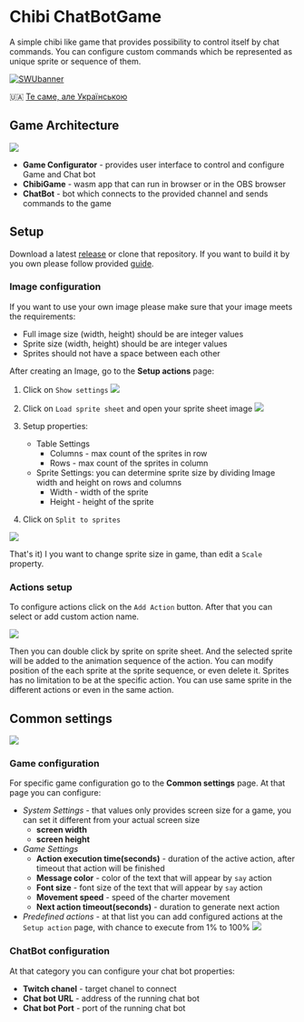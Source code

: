 # Chibi ChatBotGame
A simple chibi like game that provides possibility to control itself by chat commands.
You can configure custom commands which be represented as unique sprite or sequence of them.

[![SWUbanner](https://raw.githubusercontent.com/vshymanskyy/StandWithUkraine/main/banner2-no-action.svg)](https://stand-with-ukraine.pp.ua/)

🇺🇦 [Те саме, але Українською](./Docs/Wiki/Localization/README_UA.md)

## Game Architecture
![](./Docs/Images/project_architecture.png)

- **Game Configurator** - provides user interface to control and configure Game and Chat bot
- **ChibiGame** - wasm app that can run in browser or in the OBS browser
- **ChatBot** - bot which connects to the provided channel and sends commands to the game

## Setup
Download a latest [release](https://github.com/SrMrBurchick/ChibiChatBotGame/releases) or clone that repository. If you want to build it by you own please follow
provided [guide](./Docs/Wiki/SetupGuide.md).

### Image configuration
If you want to use your own image please make sure that your image meets the requirements:
- Full image size (width, height) should be are integer values
- Sprite size (width, height) should be are integer values
- Sprites should not have a space between each other

After creating an Image, go to the **Setup actions** page:
1. Click on `Show settings`
    ![](./Docs/Images/actions_setup_show_settings.png)

2. Click on `Load sprite sheet` and open your sprite sheet image
    ![](./Docs/Images/actions_setup_load_sprite_sheet.png)

3. Setup properties:
    - Table Settings
        - Columns - max count of the sprites in row
        - Rows - max count of the sprites in column
    - Sprite Settings: you can determine sprite size by dividing Image width and height on rows and columns
        - Width - width of the sprite
        - Height - height of the sprite
4. Click on `Split to sprites`

![](./Docs/Images/actions_setup_sprite_sheet_config.png.png)

That's it) I you want to change sprite size in game, than edit a `Scale` property.

### Actions setup
To configure actions click on the `Add Action` button. After that you can
select or add custom action name.

![](./Docs/Images/actions_setup_add_action.png)

Then you can double click by sprite on sprite sheet.
And the selected sprite will be added to the animation sequence of the action.
You can modify position of the each sprite at the sprite sequence, or even delete it.
Sprites has no limitation to be at the specific action. You can use same sprite
in the different actions or even in the same action.

## Common settings
![](./Docs/Images/common_configuration.png)

### Game configuration
For specific game configuration go to the **Common settings** page.
At that page you can configure:
- *System Settings* - that values only provides screen size for a game, you can set it different from your actual screen size
    - **screen width**
    - **screen height**
- *Game Settings*
    - **Action execution time(seconds)** - duration of the active action, after timeout that action will be finished
    - **Message color** - color of the text that will appear by `say` action
    - **Font size** - font size of the text  that will appear by `say` action
    - **Movement speed** - speed of the charter movement
    - **Next action timeout(seconds)** - duration to generate next action
- *Predefined actions* - at that list you can add configured actions at the `Setup action` page, with chance to execute from 1% to 100%
    ![](./Docs/Images/coomon_settings_add_predefined_action.png)

### ChatBot configuration
At that category you can configure your chat bot properties:
- **Twitch chanel** - target chanel to connect
- **Chat bot URL** - address of the running chat bot
- **Chat bot Port** - port of the running chat bot
